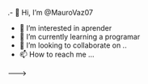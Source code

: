 .- 👋 Hi, I’m @MauroVaz07
- 👀 I’m interested in  aprender 
- 🌱 I’m currently learning  a programar
- 💞️ I’m looking to collaborate on ..
- 📫 How to reach me ...

--->
